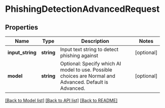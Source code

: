 # PhishingDetectionAdvancedRequest

## Properties
Name | Type | Description | Notes
------------ | ------------- | ------------- | -------------
**input_string** | **string** | Input text string to detect phishing against | [optional] 
**model** | **string** | Optional: Specify which AI model to use.  Possible choices are Normal and Advanced.  Default is Advanced. | [optional] 

[[Back to Model list]](../README.md#documentation-for-models) [[Back to API list]](../README.md#documentation-for-api-endpoints) [[Back to README]](../README.md)


